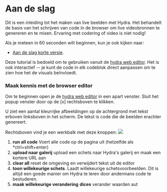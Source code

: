 # Aan de slag

Dit is een inleiding tot het maken van live beelden met Hydra. Het behandelt de basis van het schrijven van code in de browser om live videobronnen te genereren en te mixen. Ervaring met codering of video is niet nodig! 

Als je meteen in 60 seconden wilt beginnen, kun je ook kijken naar:
* [Aan de slag korte versie](https://hackmd.io/@r08UjGF3QMCfvNmdjuY7iQ/rJCpsbNNc).

Deze tutorial is bedoeld om te gebruiken vanuit de [hydra web editor](https://hydra.ojack.xyz/). Het is ook interactief -- je kunt de code in elk codeblok direct aanpassen om te zien hoe het de visuals beïnvloedt.  

### Maak kennis met de browser editor
Om te beginnen open je de [hydra web editor](https://hydra.ojack.xyz/) in een apart venster. Sluit het popup venster door op de [x] rechtsboven te klikken. 

[](https://i.imgur.com/ZfgVjJZ.gif)

U ziet een aantal kleurrijke afbeeldingen op de achtergrond met tekst erboven linksboven in het scherm. De tekst is code die de beelden erachter genereert. 

Rechtsboven vind je een werkbalk met deze knoppen: 
![](https://i.imgur.com/iCG8Lrq.png)
1. **run all code** Voert alle code op de pagina uit (hetzelfde als *ctrl+shift+enter)
2. **upload naar galerij** upload een schets naar Hydra's galerij en maak een kortere URL aan
3. **clear all** reset de omgeving en verwijdert tekst uit de editor
4. **toon willekeurige schets**. Laadt willekeurige schetsvoorbeelden. Dit is altijd een goede manier om Hydra te leren door andermans code te bestuderen.
5. **maak willekeurige verandering** **dices** verander waarden aut
